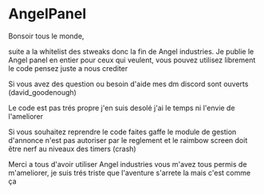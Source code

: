 # AngelPanel

Bonsoir tous le monde,

suite a la whitelist des stweaks donc la fin de Angel industries. Je publie le Angel panel en entier pour ceux qui veulent, vous pouvez utilisez librement le code pensez juste a nous crediter

Si vous avez des question ou besoin d'aide mes dm discord sont ouverts (david_goodenough)

Le code est pas trés propre j'en suis desolé j'ai le temps ni l'envie de l'ameliorer

Si vous souhaitez reprendre le code faites gaffe le module de gestion d'annonce n'est pas autoriser par le reglement et le raimbow screen doit être nerf au niveaux des timers (crash)

Merci a tous d'avoir utiliser Angel industries vous m'avez tous permis de m'ameliorer, je suis trés triste que l'aventure s'arrete la mais c'est comme ça
